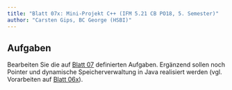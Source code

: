 ```yaml
---
title: "Blatt 07x: Mini-Projekt C++ (IFM 5.21 CB PO18, 5. Semester)"
author: "Carsten Gips, BC George (HSBI)"
---
```


<!--  pandoc -s -f markdown -t markdown+smart-grid_tables-multiline_tables-simple_tables --columns=94 --reference-links=true  sheet07x.md  -o xxx.md  -->

## Aufgaben

Bearbeiten Sie die auf [Blatt 07] definierten Aufgaben. Ergänzend sollen noch Pointer und
dynamische Speicherverwaltung in Java realisiert werden (vgl. Vorarbeiten auf [Blatt 06x]).

  [Blatt 07]: sheet07.md
  [Blatt 06x]: sheet06x.md
